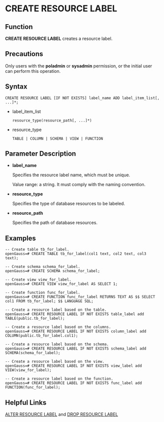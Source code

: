 # CREATE RESOURCE LABEL<a name="EN-US_TOPIC_0306525304"></a>

## Function<a name="section1163224811518"></a>

**CREATE RESOURCE LABEL**  creates a resource label.

## Precautions<a name="en-us_topic_0059777586_s0bb17f15d73a4d978ef028b2686e0f7a"></a>

Only users with the  **poladmin**  or  **sysadmin**  permission, or the initial user can perform this operation.

## Syntax<a name="en-us_topic_0059777586_sa46c661c13834b8389614f75e47a3efa"></a>

```
CREATE RESOURCE LABEL [IF NOT EXISTS] label_name ADD label_item_list[, ...]*;
```

-   label\_item\_list

    ```
    resource_type(resource_path[, ...]*)
    ```

-   resource\_type

    ```
    TABLE | COLUMN | SCHEMA | VIEW | FUNCTION
    ```


## Parameter Description<a name="section2852173114389"></a>

-   **label\_name**

    Specifies the resource label name, which must be unique.

    Value range: a string. It must comply with the naming convention.

-   **resource\_type**

    Specifies the type of database resources to be labeled.

-   **resource\_path**

    Specifies the path of database resources.


## Examples<a name="section7854941155112"></a>

```
-- Create table tb_for_label.
openGauss=# CREATE TABLE tb_for_label(col1 text, col2 text, col3 text);

-- Create schema schema_for_label.
openGauss=# CREATE SCHEMA schema_for_label;

-- Create view view_for_label.
openGauss=# CREATE VIEW view_for_label AS SELECT 1;

-- Create function func_for_label.
openGauss=# CREATE FUNCTION func_for_label RETURNS TEXT AS $$ SELECT col1 FROM tb_for_label; $$ LANGUAGE SQL;

-- Create a resource label based on the table.
openGauss=# CREATE RESOURCE LABEL IF NOT EXISTS table_label add TABLE(public.tb_for_label);

-- Create a resource label based on the columns.
openGauss=# CREATE RESOURCE LABEL IF NOT EXISTS column_label add COLUMN(public.tb_for_label.col1);

-- Create a resource label based on the schema.
openGauss=# CREATE RESOURCE LABEL IF NOT EXISTS schema_label add SCHEMA(schema_for_label);

-- Create a resource label based on the view.
openGauss=# CREATE RESOURCE LABEL IF NOT EXISTS view_label add VIEW(view_for_label);

-- Create a resource label based on the function.
openGauss=# CREATE RESOURCE LABEL IF NOT EXISTS func_label add FUNCTION(func_for_label);

```

## Helpful Links<a name="en-us_topic_0059778277_s4693856e1f6240dc98de7d6faf52f136"></a>

[ALTER RESOURCE LABEL](alter-resource-label.md)  and  [DROP RESOURCE LABEL](drop-resource-label.md)

